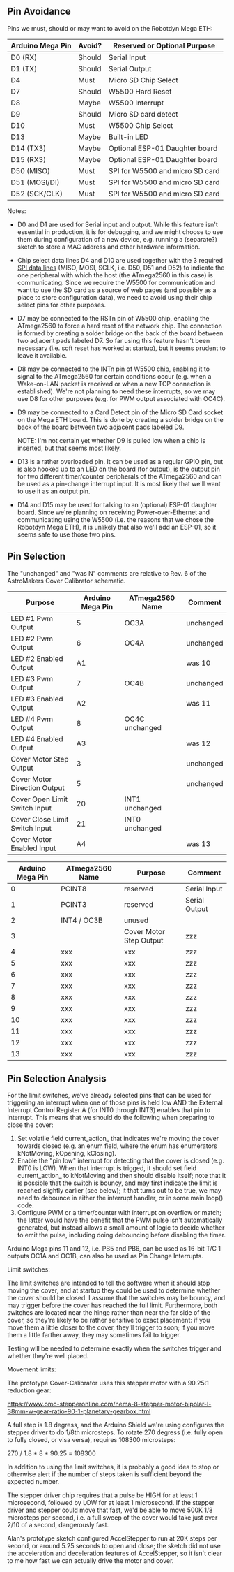## Pin Avoidance

Pins we must, should or may want to avoid on the Robotdyn Mega ETH:

Arduino Mega Pin | Avoid? | Reserved or Optional Purpose
---------------- | ------ | -------------------------------
D0 (RX)          | Should | Serial Input
D1 (TX)          | Should | Serial Output
D4               | Must   | Micro SD Chip Select
D7               | Should | W5500 Hard Reset
D8               | Maybe  | W5500 Interrupt
D9               | Should | Micro SD card detect
D10              | Must   | W5500 Chip Select
D13              | Maybe  | Built-in LED
D14 (TX3)        | Maybe  | Optional ESP-01 Daughter board
D15 (RX3)        | Maybe  | Optional ESP-01 Daughter board
D50 (MISO)       | Must   | SPI for W5500 and micro SD card
D51 (MOSI/DI)    | Must   | SPI for W5500 and micro SD card
D52 (SCK/CLK)    | Must   | SPI for W5500 and micro SD card

Notes:

*   D0 and D1 are used for Serial input and output. While this feature isn't
    essential in production, it is for debugging, and we might choose to use
    them during configuration of a new device, e.g. running a (separate?) sketch
    to store a MAC address and other hardware information.

*   Chip select data lines D4 and D10 are used together with the 3 required
    [SPI data lines](https://en.wikipedia.org/wiki/Serial_Peripheral_Interface)
    (MISO, MOSI, SCLK, i.e. D50, D51 and D52) to indicate the one peripheral
    with which the host (the ATmega2560 in this case) is communicating. Since we
    require the W5500 for communication and want to use the SD card as a source
    of web pages (and possibly as a place to store configuration data), we need
    to avoid using their chip select pins for other purposes.

*   D7 may be connected to the RSTn pin of W5500 chip, enabling the ATmega2560
    to force a hard reset of the network chip. The connection is formed by
    creating a solder bridge on the back of the board between two adjacent pads
    labeled D7. So far using this feature hasn't been necessary (i.e. soft reset
    has worked at startup), but it seems prudent to leave it available.

*   D8 may be connected to the INTn pin of W5500 chip, enabling it to signal to
    the ATmega2560 for certain conditions occur (e.g. when a Wake-on-LAN packet
    is received or when a new TCP connection is established). We're not planning
    to need these interrupts, so we may use D8 for other purposes (e.g. for PWM
    output associated with OC4C).

*   D9 may be connected to a Card Detect pin of the Micro SD Card socket on the
    Mega ETH board. This is done by creating a solder bridge on the back of the
    board between two adjacent pads labeled D9.

    NOTE: I'm not certain yet whether D9 is pulled low when a chip is inserted,
    but that seems most likely.

*   D13 is a rather overloaded pin. It can be used as a regular GPIO pin, but is
    also hooked up to an LED on the board (for output), is the output pin for
    two different timer/counter peripherals of the ATmega2560 and can be used as
    a pin-change interrupt input. It is most likely that we'll want to use it as
    an output pin.

*   D14 and D15 may be used for talking to an (optional) ESP-01 daughter board.
    Since we're planning on receiving Power-over-Ethernet and communicating
    using the W5500 (i.e. the reasons that we chose the Robotdyn Mega ETH), it
    is unlikely that also we'll add an ESP-01, so it seems safe to use those two
    pins.

## Pin Selection

The "unchanged" and "was N" comments are relative to Rev. 6 of the AstroMakers
Cover Calibrator schematic.

Purpose                        | Arduino Mega Pin | ATmega2560 Name | Comment
------------------------------ | ---------------- | --------------- | ---------
LED #1 Pwm Output              | 5                | OC3A            | unchanged
LED #2 Pwm Output              | 6                | OC4A            | unchanged
LED #2 Enabled Output          | A1               |                 | was 10
LED #3 Pwm Output              | 7                | OC4B            | unchanged
LED #3 Enabled Output          | A2               |                 | was 11
LED #4 Pwm Output              | 8                | OC4C unchanged  |
LED #4 Enabled Output          | A3               |                 | was 12
Cover Motor Step Output        | 3                |                 | unchanged
Cover Motor Direction Output   | 5                |                 | unchanged
Cover Open Limit Switch Input  | 20               | INT1 unchanged  |
Cover Close Limit Switch Input | 21               | INT0 unchanged  |
Cover Motor Enabled Input      | A4               |                 | was 13

Arduino Mega Pin | ATmega2560 Name | Purpose                 | Comment
---------------- | --------------- | ----------------------- | -------------
0                | PCINT8          | reserved                | Serial Input
1                | PCINT3          | reserved                | Serial Output
2                | INT4 / OC3B     | unused                  |
3                |                 | Cover Motor Step Output | zzz
4                | xxx             | xxx                     | zzz
5                | xxx             | xxx                     | zzz
6                | xxx             | xxx                     | zzz
7                | xxx             | xxx                     | zzz
8                | xxx             | xxx                     | zzz
9                | xxx             | xxx                     | zzz
10               | xxx             | xxx                     | zzz
11               | xxx             | xxx                     | zzz
12               | xxx             | xxx                     | zzz
13               | xxx             | xxx                     | zzz

## Pin Selection Analysis

For the limit switches, we've already selected pins that can be used for
triggering an interrupt when one of those pins is held low AND the External
Interrupt Control Register A (for INT0 through INT3) enables that pin to
interrupt. This means that we should do the following when preparing to close
the cover:

1.  Set volatile field current_action_ that indicates we're moving the cover
    towards closed (e.g. an enum field, where the enum has enumerators
    kNotMoving, kOpening, kClosing).
2.  Enable the "pin low" interrupt for detecting that the cover is closed (e.g.
    INT0 is LOW). When that interrupt is trigged, it should set field
    current_action_ to kNotMoving and then should disable itself; note that it
    is possible that the switch is bouncy, and may first indicate the limit is
    reached slightly earlier (see below); it that turns out to be true, we may
    need to debounce in either the interrupt handler, or in some main loop()
    code.
3.  Configure PWM or a timer/counter with interrupt on overflow or match; the
    latter would have the benefit that the PWM pulse isn't automatically
    generated, but instead allows a small amount of logic to decide whether to
    emit the pulse, including doing debouncing before disabling the timer.

Arduino Mega pins 11 and 12, i.e. PB5 and PB6, can be used as 16-bit T/C 1
outputs OC1A and OC1B, can also be used as Pin Change Interrupts.

Limit switches:

The limit switches are intended to tell the software when it should stop moving
the cover, and at startup they could be used to determine whether the cover
should be closed. I assume that the switches may be bouncy, and may trigger
before the cover has reached the full limit. Furthermore, both switches are
located near the hinge rather than near the far side of the cover, so they're
likely to be rather sensitive to exact placement: if you move them a little
closer to the cover, they'll trigger to soon; if you move them a little farther
away, they may sometimes fail to trigger.

Testing will be needed to determine exactly when the switches trigger and
whether they're well placed.

Movement limits:

The prototype Cover-Calibrator uses this stepper motor with a 90.25:1 reduction
gear:

https://www.omc-stepperonline.com/nema-8-stepper-motor-bipolar-l-38mm-w-gear-ratio-90-1-planetary-gearbox.html

A full step is 1.8 degress, and the Arduino Shield we're using configures the
stepper driver to do 1/8th microsteps. To rotate 270 degress (i.e. fully open to
fully closed, or visa versa), requires 108300 microsteps:

270 / 1.8 * 8 * 90.25 = 108300

In addition to using the limit switches, it is probably a good idea to stop or
otherwise alert if the number of steps taken is sufficient beyond the expected
number.

The stepper driver chip requires that a pulse be HIGH for at least 1
microsecond, followed by LOW for at least 1 microsecond. If the stepper driver
and stepper could move that fast, we'd be able to move 500K 1/8 microsteps per
second, i.e. a full sweep of the cover would take just over 2/10 of a second,
dangerously fast.

Alan's prototype sketch configured AccelStepper to run at 20K steps per second,
or around 5.25 seconds to open and close; the sketch did not use the
acceleration and deceleration features of AccelStepper, so it isn't clear to me
how fast we can actually drive the motor and cover.
